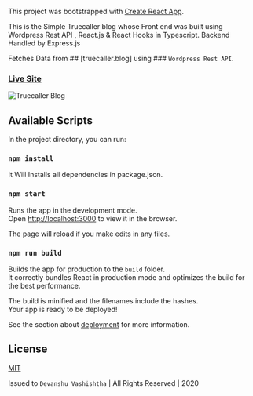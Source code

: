 This project was bootstrapped with [Create React App](https://github.com/facebook/create-react-app).

This is the Simple Truecaller blog whose Front end was built using Wordpress Rest API , React.js & React Hooks in Typescript. Backend Handled by Express.js

Fetches Data from ## [truecaller.blog] using ### `Wordpress Rest API`.

### [Live Site](https://web-codegrammer-truecaller-blog.netlify.app/)

![Truecaller Blog](https://i.imgur.com/3RJRGuY.jpeg)


## Available Scripts

In the project directory, you can run:

### `npm install`

It Will Installs all dependencies in package.json.

### `npm start`

Runs the app in the development mode.<br />
Open [http://localhost:3000](http://localhost:3000) to view it in the browser.

The page will reload if you make edits in any files.<br/>

### `npm run build`

Builds the app for production to the `build` folder.<br/>
It correctly bundles React in production mode and optimizes the build for the best performance.

The build is minified and the filenames include the hashes.<br/>
Your app is ready to be deployed!

See the section about [deployment](https://facebook.github.io/create-react-app/docs/deployment) for more information.

## License 

[MIT](https://github.com/web-codegrammer/Truecaller-wp-Rest-API-Simple-Blog/blob/main/LICENSE)

Issued to ```Devanshu Vashishtha``` | All Rights Reserved | 2020
